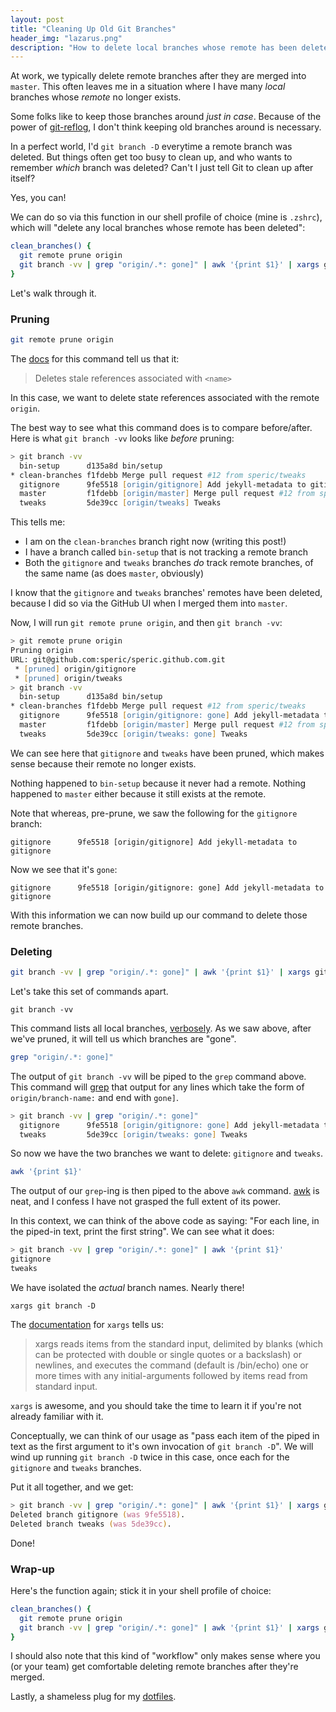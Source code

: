 ```yaml
---
layout: post
title: "Cleaning Up Old Git Branches"
header_img: "lazarus.png"
description: "How to delete local branches whose remote has been deleted"
---
```


At work, we typically delete remote branches after they are merged into `master`. This often leaves me in a situation
where I have many _local_ branches whose _remote_ no longer exists.

Some folks like to keep those branches around _just in case_. Because of the power of [git-reflog](https://git-scm.com/docs/git-reflog),
I don't think keeping old branches around is necessary.

In a perfect world, I'd `git branch -D` everytime a remote branch was deleted. But things often
get too busy to clean up, and who wants to remember _which_ branch was deleted? Can't I just tell Git to clean up
after itself?

Yes, you can!

We can do so via this function in our shell profile of choice (mine is `.zshrc`), which will "delete any local branches whose remote has been deleted":

```zsh
clean_branches() {
  git remote prune origin
  git branch -vv | grep "origin/.*: gone]" | awk '{print $1}' | xargs git branch -D
}
```

Let's walk through it.

### Pruning

```zsh
git remote prune origin
```

The [docs](https://git-scm.com/docs/git-remote#git-remote-empruneem) for this command tell us that it:

> Deletes stale references associated with `<name>`

In this case, we want to delete state references associated with the remote `origin`.

The best way to see what this command does is to compare before/after. Here is what `git branch -vv` looks like _before_ pruning:

```zsh
> git branch -vv
  bin-setup      d135a8d bin/setup
* clean-branches f1fdebb Merge pull request #12 from speric/tweaks
  gitignore      9fe5518 [origin/gitignore] Add jekyll-metadata to gitignore
  master         f1fdebb [origin/master] Merge pull request #12 from speric/tweaks
  tweaks         5de39cc [origin/tweaks] Tweaks
```

This tells me:
* I am on the `clean-branches` branch right now (writing this post!)
* I have a branch called `bin-setup` that is not tracking a remote branch
* Both the `gitignore` and `tweaks` branches _do_ track remote branches, of the same name (as does `master`, obviously)

I know that the `gitignore` and `tweaks` branches' remotes have been deleted, because I did so via the GitHub UI when I merged them into `master`.

Now, I will run `git remote prune origin`, and then `git branch -vv`:

```zsh
> git remote prune origin
Pruning origin
URL: git@github.com:speric/speric.github.com.git
 * [pruned] origin/gitignore
 * [pruned] origin/tweaks
> git branch -vv
  bin-setup      d135a8d bin/setup
* clean-branches f1fdebb Merge pull request #12 from speric/tweaks
  gitignore      9fe5518 [origin/gitignore: gone] Add jekyll-metadata to gitignore
  master         f1fdebb [origin/master] Merge pull request #12 from speric/tweaks
  tweaks         5de39cc [origin/tweaks: gone] Tweaks
```

We can see here that `gitignore` and `tweaks` have been pruned, which makes sense because their remote no longer exists.

Nothing happened to `bin-setup` because it never had a remote. Nothing happened to `master` either because it still exists at the remote.

Note that whereas, pre-prune, we saw the following for the `gitignore` branch:

```
gitignore      9fe5518 [origin/gitignore] Add jekyll-metadata to gitignore
```

Now we see that it's `gone`:

```
gitignore      9fe5518 [origin/gitignore: gone] Add jekyll-metadata to gitignore
```

With this information we can now build up our command to delete those remote branches.

### Deleting

```zsh
git branch -vv | grep "origin/.*: gone]" | awk '{print $1}' | xargs git branch -D
```

Let's take this set of commands apart.

```
git branch -vv
```

This command lists all local branches, [verbosely](https://git-scm.com/docs/git-branch#git-branch--vv). As we saw above,
after we've pruned, it will tell us which branches are "gone".

```zsh
grep "origin/.*: gone]"
```

The output of `git branch -vv` will be piped to the `grep` command above. This command will [grep](http://man7.org/linux/man-pages/man1/grep.1.html)
that output for any lines which take the form of `origin/branch-name:` and end with `gone]`.

```zsh
> git branch -vv | grep "origin/.*: gone]"
  gitignore      9fe5518 [origin/gitignore: gone] Add jekyll-metadata to gitignore
  tweaks         5de39cc [origin/tweaks: gone] Tweaks
```

So now we have the two branches we want to delete: `gitignore` and `tweaks`.

```zsh
awk '{print $1}'
```

The output of our `grep`-ing is then piped to the above `awk` command. [awk](https://www.gnu.org/software/gawk/manual/gawk.html) is neat, and I confess I have
not grasped the full extent of its power.

In this context, we can think of the above code as saying: "For each line, in the piped-in text, print the first string". We can see what it does:

```zsh
> git branch -vv | grep "origin/.*: gone]" | awk '{print $1}'
gitignore
tweaks
```

We have isolated the _actual_ branch names. Nearly there!

```
xargs git branch -D
```

The [documentation](http://man7.org/linux/man-pages/man1/xargs.1.html) for `xargs` tells us:

> xargs reads items from the standard input, delimited by blanks (which can be protected with double or
single quotes or a backslash) or newlines, and executes the command (default is /bin/echo) one
or more times with any initial-arguments followed by items read from standard input.

`xargs` is awesome, and you should take the time to learn it if you're not already familiar with it.

Conceptually, we can think of our usage as "pass each item of the piped in text as the first argument to it's own invocation of `git branch -D`". We
will wind up running `git branch -D` twice in this case, once each for the `gitignore` and `tweaks` branches.

Put it all together, and we get:

```zsh
> git branch -vv | grep "origin/.*: gone]" | awk '{print $1}' | xargs git branch -D
Deleted branch gitignore (was 9fe5518).
Deleted branch tweaks (was 5de39cc).
```

Done!

### Wrap-up

Here's the function again; stick it in your shell profile of choice:

```zsh
clean_branches() {
  git remote prune origin
  git branch -vv | grep "origin/.*: gone]" | awk '{print $1}' | xargs git branch -D
}
```

I should also note that this kind of "workflow" only makes sense where you (or your team) get comfortable
deleting remote branches after they're merged.


Lastly, a shameless plug for my [dotfiles](https://github.com/speric/dotfiles).
